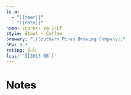```yaml
---
is_a:
  - "[[beer]]"
  - "[[note]]"
name: Espress Yo'Self
style: Stout - Coffee
brewery: "[[Southern Pines Brewing Company]]"
abv: 8.3
rating: 👍👍
last: "[[2018-05]]"
---
```

# Notes


